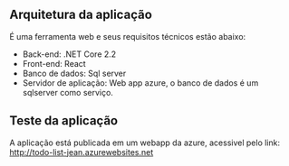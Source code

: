 ## Arquitetura da aplicação

É uma ferramenta web e seus requisitos técnicos estão abaixo:
- Back-end: .NET Core 2.2
- Front-end: React
- Banco de dados: Sql server
- Servidor de aplicação: Web app azure, o banco de dados é um sqlserver como serviço.

## Teste da aplicação

A aplicação está publicada em um webapp da azure, acessivel pelo link: http://todo-list-jean.azurewebsites.net